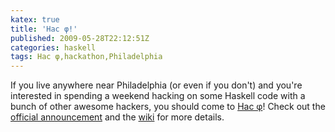 ```yaml
---
katex: true
title: 'Hac φ!'
published: 2009-05-28T22:12:51Z
categories: haskell
tags: Hac φ,hackathon,Philadelphia
---
```


If you live anywhere near Philadelphia (or even if you don't) and you're interested in spending a weekend hacking on some Haskell code with a bunch of other awesome hackers, you should come to <a href="http://haskell.org/haskellwiki/Hac_%CF%86">Hac φ</a>!  Check out the <a href="http://www.haskell.org//pipermail/haskell-cafe/2009-May/062095.html">official announcement</a> and the <a href="http://haskell.org/haskellwiki/Hac_%CF%86">wiki</a> for more details.

